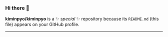 ### Hi there 👋


**kiminpyo/kiminpyo** is a ✨ _special_ ✨ repository because its `README.md` (this file) appears on your GitHub profile.


---
